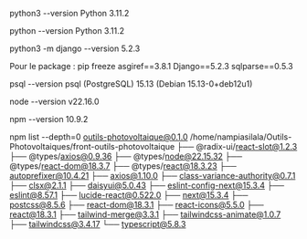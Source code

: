 python3 --version
Python 3.11.2

python --version
Python 3.11.2


python3 -m django --version
5.2.3


Pour le package : 
pip freeze
asgiref==3.8.1
Django==5.2.3
sqlparse==0.5.3


psql --version
psql (PostgreSQL) 15.13 (Debian 15.13-0+deb12u1)


node --version
v22.16.0

npm --version
10.9.2

npm list --depth=0
outils-photovoltaique@0.1.0 /home/nampiasilala/Outils-Photovoltaiques/front-outils-photovoltaique
├── @radix-ui/react-slot@1.2.3
├── @types/axios@0.9.36
├── @types/node@22.15.32
├── @types/react-dom@18.3.7
├── @types/react@18.3.23
├── autoprefixer@10.4.21
├── axios@1.10.0
├── class-variance-authority@0.7.1
├── clsx@2.1.1
├── daisyui@5.0.43
├── eslint-config-next@15.3.4
├── eslint@8.57.1
├── lucide-react@0.522.0
├── next@15.3.4
├── postcss@8.5.6
├── react-dom@18.3.1
├── react-icons@5.5.0
├── react@18.3.1
├── tailwind-merge@3.3.1
├── tailwindcss-animate@1.0.7
├── tailwindcss@3.4.17
└── typescript@5.8.3